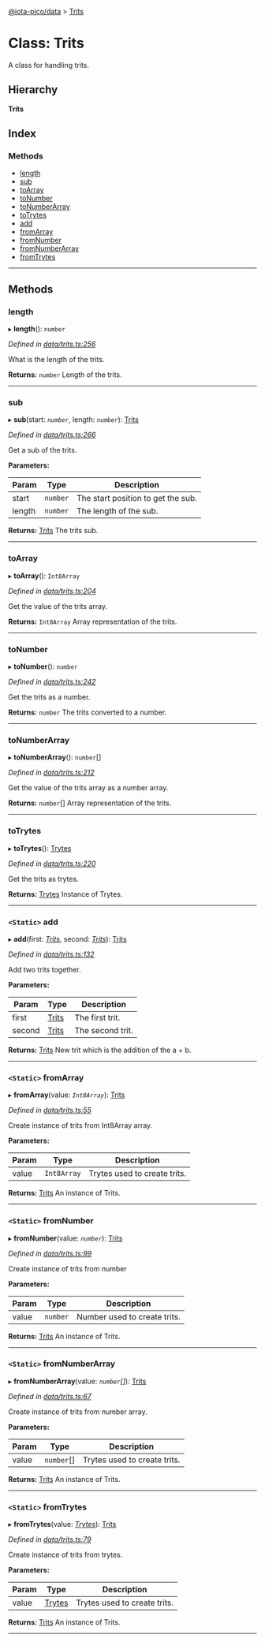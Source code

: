 [@iota-pico/data](../README.md) > [Trits](../classes/trits.md)

# Class: Trits

A class for handling trits.

## Hierarchy

**Trits**

## Index

### Methods

* [length](trits.md#length)
* [sub](trits.md#sub)
* [toArray](trits.md#toarray)
* [toNumber](trits.md#tonumber)
* [toNumberArray](trits.md#tonumberarray)
* [toTrytes](trits.md#totrytes)
* [add](trits.md#add)
* [fromArray](trits.md#fromarray)
* [fromNumber](trits.md#fromnumber)
* [fromNumberArray](trits.md#fromnumberarray)
* [fromTrytes](trits.md#fromtrytes)

---

## Methods

<a id="length"></a>

###  length

▸ **length**(): `number`

*Defined in [data/trits.ts:256](https://github.com/iota-pico/data/blob/619b016/src/data/trits.ts#L256)*

What is the length of the trits.

**Returns:** `number`
Length of the trits.

___

<a id="sub"></a>

###  sub

▸ **sub**(start: *`number`*, length: *`number`*): [Trits](trits.md)

*Defined in [data/trits.ts:266](https://github.com/iota-pico/data/blob/619b016/src/data/trits.ts#L266)*

Get a sub of the trits.

**Parameters:**

| Param | Type | Description |
| ------ | ------ | ------ |
| start | `number`   |  The start position to get the sub. |
| length | `number`   |  The length of the sub. |

**Returns:** [Trits](trits.md)
The trits sub.

___

<a id="toarray"></a>

###  toArray

▸ **toArray**(): `Int8Array`

*Defined in [data/trits.ts:204](https://github.com/iota-pico/data/blob/619b016/src/data/trits.ts#L204)*

Get the value of the trits array.

**Returns:** `Int8Array`
Array representation of the trits.

___

<a id="tonumber"></a>

###  toNumber

▸ **toNumber**(): `number`

*Defined in [data/trits.ts:242](https://github.com/iota-pico/data/blob/619b016/src/data/trits.ts#L242)*

Get the trits as a number.

**Returns:** `number`
The trits converted to a number.

___

<a id="tonumberarray"></a>

###  toNumberArray

▸ **toNumberArray**(): `number`[]

*Defined in [data/trits.ts:212](https://github.com/iota-pico/data/blob/619b016/src/data/trits.ts#L212)*

Get the value of the trits array as a number array.

**Returns:** `number`[]
Array representation of the trits.

___

<a id="totrytes"></a>

###  toTrytes

▸ **toTrytes**(): [Trytes](trytes.md)

*Defined in [data/trits.ts:220](https://github.com/iota-pico/data/blob/619b016/src/data/trits.ts#L220)*

Get the trits as trytes.

**Returns:** [Trytes](trytes.md)
Instance of Trytes.

___

<a id="add"></a>

### `<Static>` add

▸ **add**(first: *[Trits](trits.md)*, second: *[Trits](trits.md)*): [Trits](trits.md)

*Defined in [data/trits.ts:132](https://github.com/iota-pico/data/blob/619b016/src/data/trits.ts#L132)*

Add two trits together.

**Parameters:**

| Param | Type | Description |
| ------ | ------ | ------ |
| first | [Trits](trits.md)   |  The first trit. |
| second | [Trits](trits.md)   |  The second trit. |

**Returns:** [Trits](trits.md)
New trit which is the addition of the a + b.

___

<a id="fromarray"></a>

### `<Static>` fromArray

▸ **fromArray**(value: *`Int8Array`*): [Trits](trits.md)

*Defined in [data/trits.ts:55](https://github.com/iota-pico/data/blob/619b016/src/data/trits.ts#L55)*

Create instance of trits from Int8Array array.

**Parameters:**

| Param | Type | Description |
| ------ | ------ | ------ |
| value | `Int8Array`   |  Trytes used to create trits. |

**Returns:** [Trits](trits.md)
An instance of Trits.

___

<a id="fromnumber"></a>

### `<Static>` fromNumber

▸ **fromNumber**(value: *`number`*): [Trits](trits.md)

*Defined in [data/trits.ts:99](https://github.com/iota-pico/data/blob/619b016/src/data/trits.ts#L99)*

Create instance of trits from number

**Parameters:**

| Param | Type | Description |
| ------ | ------ | ------ |
| value | `number`   |  Number used to create trits. |

**Returns:** [Trits](trits.md)
An instance of Trits.

___

<a id="fromnumberarray"></a>

### `<Static>` fromNumberArray

▸ **fromNumberArray**(value: *`number`[]*): [Trits](trits.md)

*Defined in [data/trits.ts:67](https://github.com/iota-pico/data/blob/619b016/src/data/trits.ts#L67)*

Create instance of trits from number array.

**Parameters:**

| Param | Type | Description |
| ------ | ------ | ------ |
| value | `number`[]   |  Trytes used to create trits. |

**Returns:** [Trits](trits.md)
An instance of Trits.

___

<a id="fromtrytes"></a>

### `<Static>` fromTrytes

▸ **fromTrytes**(value: *[Trytes](trytes.md)*): [Trits](trits.md)

*Defined in [data/trits.ts:79](https://github.com/iota-pico/data/blob/619b016/src/data/trits.ts#L79)*

Create instance of trits from trytes.

**Parameters:**

| Param | Type | Description |
| ------ | ------ | ------ |
| value | [Trytes](trytes.md)   |  Trytes used to create trits. |

**Returns:** [Trits](trits.md)
An instance of Trits.

___


